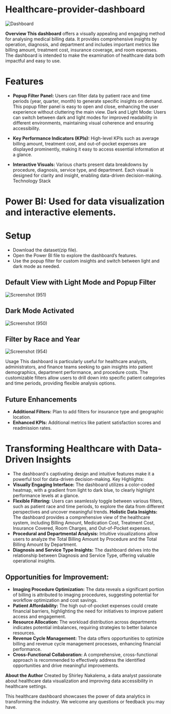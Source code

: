 # Healthcare-provider-dashboard

![Dashboard](https://github.com/user-attachments/assets/eb819d03-b009-436b-beb8-ad87dabd8162)


**Overview This dashboard** 
offers a visually appealing and engaging method for analysing medical billing data. It provides comprehensive insights by operation, diagnosis, and department and includes important metrics like billing amount, treatment cost, insurance coverage, and room expenses. The dashboard is intended to make the examination of healthcare data both impactful and easy to use.

# Features
  - **Popup Filter Panel:**
Users can filter data by patient race and time periods (year, quarter, month) to generate specific insights on demand. This popup filter panel is easy to open and close, enhancing the user experience without cluttering the main view.
Dark and Light Mode: Users can switch between dark and light modes for improved readability in different environments, maintaining visual coherence and ensuring accessibility.

- **Key Performance Indicators (KPIs):** High-level KPIs such as average billing amount, treatment cost, and out-of-pocket expenses are displayed prominently, making it easy to access essential information at a glance.
  
- **Interactive Visuals:** Various charts present data breakdowns by procedure, diagnosis, service type, and department. Each visual is designed for clarity and insight, enabling data-driven decision-making.
Technology Stack

# Power BI: Used for data visualization and interactive elements.
# Setup

- Download the dataset(zip file).
- Open the Power BI file to explore the dashboard’s features.
- Use the popup filter for custom insights and switch between light and dark mode as needed.

## Default View with Light Mode and Popup Filter
![Screenshot (951)](https://github.com/user-attachments/assets/383105fe-485d-46cb-97e1-f0f183490ba0)

## Dark Mode Activated
![Screenshot (950)](https://github.com/user-attachments/assets/732f2762-9fa5-4466-95b1-4a9caf542acb)

## Filter by Race and Year
![Screenshot (954)](https://github.com/user-attachments/assets/78b8425e-5449-4da0-a961-53d9fe125ab6)


Usage This dashboard is particularly useful for healthcare analysts, administrators, and finance teams seeking to gain insights into patient demographics, department performance, and procedure costs. The customizable filters allow users to drill down into specific patient categories and time periods, providing flexible analysis options.

## Future Enhancements
- **Additional Filters:** Plan to add filters for insurance type and geographic location.
- **Enhanced KPIs:** Additional metrics like patient satisfaction scores and readmission rates.

# Transforming Healthcare with Data-Driven Insights
- The dashboard's captivating design and intuitive features make it a powerful tool for data-driven decision-making.
Key Highlights:
- **Visually Engaging Interface:** The dashboard utilizes a color-coded heatmap, with a gradient from light to dark blue, to clearly highlight performance levels at a glance.
- **Flexible Filtering:** Users can seamlessly toggle between various filters, such as patient race and time periods, to explore the data from different perspectives and uncover meaningful trends.
  **Holistic Data Insights:** The dashboard provides a comprehensive view of the healthcare system, including Billing Amount, Medication Cost, Treatment Cost, Insurance Covered, Room Charges, and Out-of-Pocket expenses.
- **Procedural and Departmental Analysis:** Intuitive visualizations allow users to analyze the Total Billing Amount by Procedure and the Total Billing Amount by Department.
- **Diagnosis and Service Type Insights:** The dashboard delves into the relationship between Diagnosis and Service Type, offering valuable operational insights.

## Opportunities for Improvement:
- **Imaging Procedure Optimization:** The data reveals a significant portion of billing is attributed to imaging procedures, suggesting potential for workflow optimization and cost savings.
- **Patient Affordability:** The high out-of-pocket expenses could create financial barriers, highlighting the need for initiatives to improve patient access and engagement.
- **Resource Allocation:** The workload distribution across departments indicates potential imbalances, requiring strategies to better balance resources.
- **Revenue Cycle Management:** The data offers opportunities to optimize billing and revenue cycle management processes, enhancing financial performance.
- **Cross-Functional Collaboration:** A comprehensive, cross-functional approach is recommended to effectively address the identified opportunities and drive meaningful improvements.

**About the Author** Created by Shirley Nakalema, a data analyst passionate about healthcare data visualization and improving data accessibility in healthcare settings.

This healthcare dashboard showcases the power of data analytics in transforming the industry. We welcome any questions or feedback you may have.
